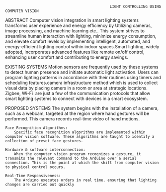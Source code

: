                                                    LIGHT CONTROLLING USING COMPUTER VISION
ABSTRACT
     Computer vision integration in smart lighting systems transforms user experience and energy efficiency by Utilizing cameras, image processing, and machine learning etc.. This system strives to streamline human interaction with lighting, minimize energy consumption, and elevate comfort levels by implementing intelligent, automated, and energy-efficient lighting control within indoor spaces.Smart lighting, widely adopted, incorporates advanced features like remote on/off control, enhancing user comfort and contributing to energy savings. 


EXISTING SYSTEMS
    Motion sensors are frequently used by these systems to detect human presence and initiate automatic light activation. Users can program lighting patterns in accordance with their routines using timers and scheduling features.camera infrastructure  method which is used to collect visual data by placing camers in a room or area at  strategic locations. Zigbee,  Wi-Fi  are just a few of the communication protocols that allow smart lighting systems to  connect with devices in a smart ecosystem.


PROPOSED SYSTEMS
      The system begins with the installation of a camera, such as a webcam, targeted at the region where hand gestures will be performed. This camera records real-time video of hand motions.
   
    Face Recognition Algorithms: 
        Specific face recognition algorithms are implemented within computer vision software. These algorithms are taught to identify a collection of preset face gestures.
    
    Hardware & software interconnection:
        When the computer vision program recognizes a gesture, it transmits the relevant command to the Arduino over a serial connection. This is the point at which the shift from computer vision to physical control occurs.
    
    Real-Time Responsiveness: 
        The Arduino executes orders in real time, ensuring that lighting changes are carried out quickly


